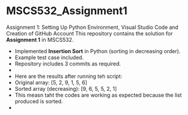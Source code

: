 # MSCS532_Assignment1
Assignment 1: Setting Up Python Environment, Visual Studio Code and Creation of GitHub Account
This repository contains the solution for **Assignment 1** in MSCS532.  

- Implemented **Insertion Sort** in Python (sorting in decreasing order).  
- Example test case included.  
- Repository includes 3 commits as required.
-
- Here are the results after running teh script:
- Original array: [5, 2, 9, 1, 5, 6]
- Sorted array (decreasing): [9, 6, 5, 5, 2, 1]
- This measn taht the codes are working as expected because the list produced is sorted.
- 
